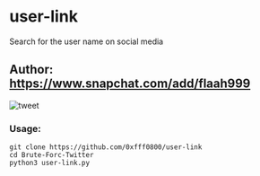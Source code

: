 # user-link
Search for the user name on social media

## Author: https://www.snapchat.com/add/flaah999


![tweet](https://www6.0zz0.com/2020/04/10/04/247878160.png)


### Usage:
```
git clone https://github.com/0xfff0800/user-link
cd Brute-Forc-Twitter
python3 user-link.py

